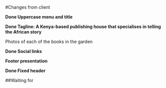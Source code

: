 #Changes from client

**Done Uppercase menu and title**

**Done Tagline: A Kenya-based publishing house that specialises in telling the African story**

Photos of each of the books in the garden

**Done Social links**

**Footer presentation**

**Done Fixed header**


##Waiting for
